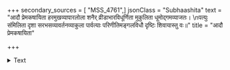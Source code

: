 +++
secondary_sources = [ "MSS_4761",]
jsonClass = "Subhaashita"
text = "आदौ प्रेमकषायिता हरमुखव्यापारलोला शनैर् व्रीडाभारविधूर्णिता मुकुलिता धूमोद्गमव्याजतः।  \nपत्युः संमिलिता दृशा सरभसव्यावर्तनव्याकुला पार्वत्याः परिणीतिमङ्गलविधौ दृष्टिः शिवायास्तु वः॥"
title = "आदौ प्रेमकषायिता"

+++

<details><summary>Text</summary>

आदौ प्रेमकषायिता हरमुखव्यापारलोला शनैर् व्रीडाभारविधूर्णिता मुकुलिता धूमोद्गमव्याजतः।  
पत्युः संमिलिता दृशा सरभसव्यावर्तनव्याकुला पार्वत्याः परिणीतिमङ्गलविधौ दृष्टिः शिवायास्तु वः॥
</details>

